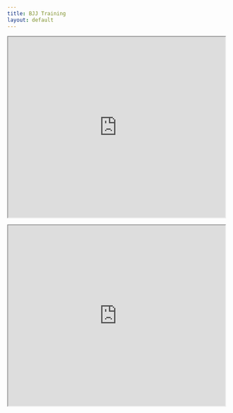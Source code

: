 ```yaml
---
title: BJJ Training
layout: default
---
```


<p>
<iframe src="https://docs.google.com/spreadsheets/d/1DKeC25eTjxCGdZ-VZuBDNpZBKHineYZ97gLxAw0zEdo/pubhtml?gid=49254219&amp;single=true&amp;widget=true&amp;headers=false" width="100%" height="420px"></iframe>
</p>

<p>
<iframe src="https://docs.google.com/spreadsheets/d/1DKeC25eTjxCGdZ-VZuBDNpZBKHineYZ97gLxAw0zEdo/pubhtml?gid=2013722410&amp;single=true&amp;widget=true&amp;headers=false" width="100%" height="420px"></iframe>
</p>
